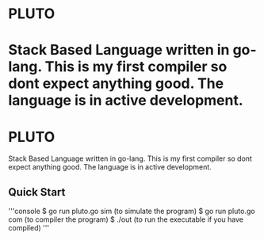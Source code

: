 # PLUTO

Stack Based Language written in go-lang. 
This is my first compiler so dont expect anything good.
The language is in active development.
=======

# PLUTO

Stack Based Language written in go-lang. 
This is my first compiler so dont expect anything good.
The language is in active development.

## Quick Start

'''console
$ go run pluto.go sim (to simulate the program)
$ go run pluto.go com (to compiler the program)
$ ./out (to run the executable if you have compiled)
'''

